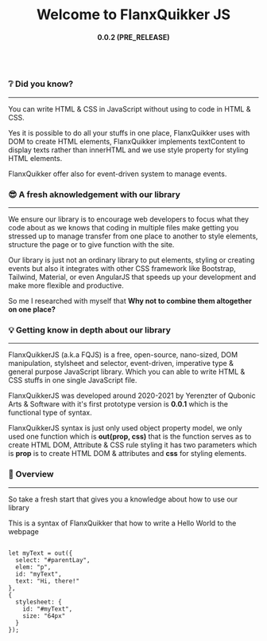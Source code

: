 <h1 align="center">Welcome to FlanxQuikker JS</h1>
<h4 align="center">0.0.2 (PRE_RELEASE)</h4>
<br>
<br>

### ❔ Did you know?
-------------------
<p>You can write HTML & CSS in JavaScript without using to code in HTML & CSS.</p>
<p>Yes it is possible to do all your stuffs in one place, FlanxQuikker uses with DOM to create HTML elements, FlanxQuikker implements textContent to display texts rather than innerHTML and we use style property for styling HTML elements.</p>
<p>FlanxQuikker offer also for event-driven system to manage events.</p>

### 😎 A fresh aknowledgement with our library
-------------------
<p>We ensure our library is to encourage web developers to focus what they code about as we knows that coding in multiple files make getting you stressed up to manage transfer from one place to another to style elements, structure the page or to give function with the site.</p>
<p>Our library is just not an ordinary library to put elements, styling or creating events but also it integrates with other CSS framework like Bootstrap, Tailwind, Material, or even AngularJS that speeds up your development and make more flexible and productive.</p>
<p>So me I researched with myself that <strong>Why not to combine them altogether on one place? </strong></p>

### 💡 Getting know in depth about our library
-------------------
<p>FlanxQuikkerJS (a.k.a FQJS) is a free, open-source, nano-sized, DOM manipulation, stylsheet and selector, event-driven, imperative type & general purpose JavaScript library. Which you can able to write HTML & CSS stuffs in one single JavaScript file.</p>
<p>FlanxQuikkerJS was developed around 2020-2021 by Yerenzter of Qubonic Arts & Software with it's first prototype version is <strong>0.0.1</strong> which is the functional type of syntax.</p>
<p>FlanxQuikkerJS syntax is just only used object property model, we only used one function which is <strong>out(prop, css)</strong> that is the function serves as to create HTML DOM, Attribute & CSS rule styling it has two parameters which is <strong>prop</strong> is to create HTML DOM & attributes and <strong>css</strong> for styling elements.</p>

### 🔭 Overview
-------------------
<p>So take a fresh start that gives you a knowledge about how to use our library</p>
<p>This is a syntax of FlanxQuikker that how to write a Hello World to the webpage</p>
<code>
let myText = out({
  select: "#parentLay",
  elem: "p",
  id: "myText",
  text: "Hi, there!"
},
{
  stylesheet: {
    id: "#myText",
    size: "64px"
  }
});
</code>